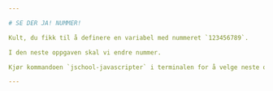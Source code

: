 ```yaml
---

# SE DER JA! NUMMER!

Kult, du fikk til å definere en variabel med nummeret `123456789`.

I den neste oppgaven skal vi endre nummer.

Kjør kommandoen `jschool-javascripter` i terminalen for å velge neste oppgave.

---
```

